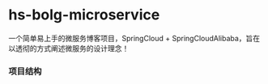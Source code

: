 # hs-bolg-microservice
一个简单易上手的微服务博客项目，SpringCloud + SpringCloudAlibaba，旨在以透彻的方式阐述微服务的设计理念！

### 项目结构